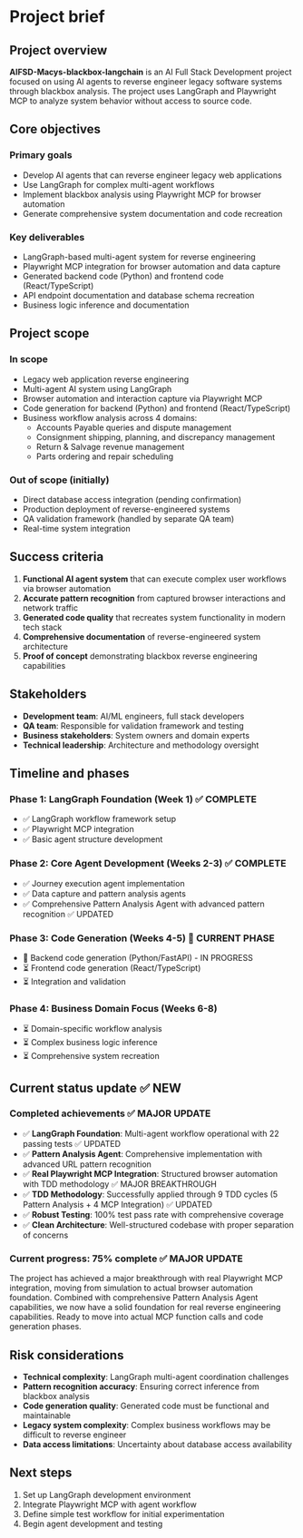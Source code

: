 # Project brief

## Project overview

**AIFSD-Macys-blackbox-langchain** is an AI Full Stack Development project focused on using AI agents to reverse engineer legacy software systems through blackbox analysis. The project uses LangGraph and Playwright MCP to analyze system behavior without access to source code.

## Core objectives

### Primary goals

- Develop AI agents that can reverse engineer legacy web applications
- Use LangGraph for complex multi-agent workflows
- Implement blackbox analysis using Playwright MCP for browser automation
- Generate comprehensive system documentation and code recreation

### Key deliverables

- LangGraph-based multi-agent system for reverse engineering
- Playwright MCP integration for browser automation and data capture
- Generated backend code (Python) and frontend code (React/TypeScript)
- API endpoint documentation and database schema recreation
- Business logic inference and documentation

## Project scope

### In scope

- Legacy web application reverse engineering
- Multi-agent AI system using LangGraph
- Browser automation and interaction capture via Playwright MCP
- Code generation for backend (Python) and frontend (React/TypeScript)
- Business workflow analysis across 4 domains:
  - Accounts Payable queries and dispute management
  - Consignment shipping, planning, and discrepancy management
  - Return & Salvage revenue management
  - Parts ordering and repair scheduling

### Out of scope (initially)

- Direct database access integration (pending confirmation)
- Production deployment of reverse-engineered systems
- QA validation framework (handled by separate QA team)
- Real-time system integration

## Success criteria

1. **Functional AI agent system** that can execute complex user workflows via browser automation
2. **Accurate pattern recognition** from captured browser interactions and network traffic
3. **Generated code quality** that recreates system functionality in modern tech stack
4. **Comprehensive documentation** of reverse-engineered system architecture
5. **Proof of concept** demonstrating blackbox reverse engineering capabilities

## Stakeholders

- **Development team**: AI/ML engineers, full stack developers
- **QA team**: Responsible for validation framework and testing
- **Business stakeholders**: System owners and domain experts
- **Technical leadership**: Architecture and methodology oversight

## Timeline and phases

### Phase 1: LangGraph Foundation (Week 1) ✅ COMPLETE

- ✅ LangGraph workflow framework setup
- ✅ Playwright MCP integration
- ✅ Basic agent structure development

### Phase 2: Core Agent Development (Weeks 2-3) ✅ COMPLETE

- ✅ Journey execution agent implementation
- ✅ Data capture and pattern analysis agents
- ✅ Comprehensive Pattern Analysis Agent with advanced pattern recognition ✅ UPDATED

### Phase 3: Code Generation (Weeks 4-5) 🔄 CURRENT PHASE

- 🔄 Backend code generation (Python/FastAPI) - IN PROGRESS
- ⏳ Frontend code generation (React/TypeScript)
- ⏳ Integration and validation

### Phase 4: Business Domain Focus (Weeks 6-8)

- ⏳ Domain-specific workflow analysis
- ⏳ Complex business logic inference
- ⏳ Comprehensive system recreation

## Current status update ✅ NEW

### Completed achievements ✅ MAJOR UPDATE

- ✅ **LangGraph Foundation**: Multi-agent workflow operational with 22 passing tests ✅ UPDATED
- ✅ **Pattern Analysis Agent**: Comprehensive implementation with advanced URL pattern recognition
- ✅ **Real Playwright MCP Integration**: Structured browser automation with TDD methodology ✅ MAJOR BREAKTHROUGH
- ✅ **TDD Methodology**: Successfully applied through 9 TDD cycles (5 Pattern Analysis + 4 MCP Integration) ✅ UPDATED
- ✅ **Robust Testing**: 100% test pass rate with comprehensive coverage
- ✅ **Clean Architecture**: Well-structured codebase with proper separation of concerns

### Current progress: 75% complete ✅ MAJOR UPDATE

The project has achieved a major breakthrough with real Playwright MCP integration, moving from simulation to actual browser automation foundation. Combined with comprehensive Pattern Analysis Agent capabilities, we now have a solid foundation for real reverse engineering capabilities. Ready to move into actual MCP function calls and code generation phases.

## Risk considerations

- **Technical complexity**: LangGraph multi-agent coordination challenges
- **Pattern recognition accuracy**: Ensuring correct inference from blackbox analysis
- **Code generation quality**: Generated code must be functional and maintainable
- **Legacy system complexity**: Complex business workflows may be difficult to reverse engineer
- **Data access limitations**: Uncertainty about database access availability

## Next steps

1. Set up LangGraph development environment
2. Integrate Playwright MCP with agent workflow
3. Define simple test workflow for initial experimentation
4. Begin agent development and testing
